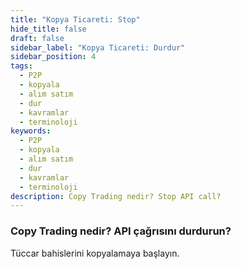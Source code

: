 ```yaml
---
title: "Kopya Ticareti: Stop"
hide_title: false
draft: false
sidebar_label: "Kopya Ticareti: Durdur"
sidebar_position: 4
tags:
  - P2P
  - kopyala
  - alım satım
  - dur
  - kavramlar
  - terminoloji
keywords:
  - P2P
  - kopyala
  - alım satım
  - dur
  - kavramlar
  - terminoloji
description: Copy Trading nedir? Stop API call?
---
```


### Copy Trading nedir? API çağrısını durdurun?

Tüccar bahislerini kopyalamaya başlayın.
